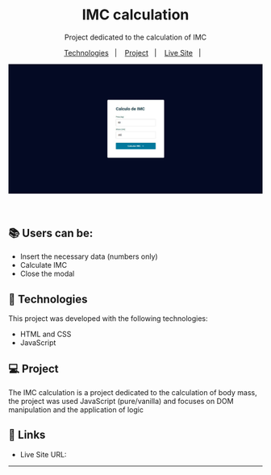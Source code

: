 

<h1 align="center"> IMC calculation</h1>

<p align="center">
Project dedicated to the calculation of IMC
</p>

<p align="center">
  <a href="#-tecnologias">Technologies</a>&nbsp;&nbsp;&nbsp;|&nbsp;&nbsp;&nbsp;
  <a href="#-projeto">Project</a>&nbsp;&nbsp;&nbsp;|&nbsp;&nbsp;&nbsp;
  <a href="#-links">Live Site</a>&nbsp;&nbsp;&nbsp;|&nbsp;&nbsp;&nbsp;
</p>

<p align="center">
    <img alt="print-screen-project" src="./assets/WhatsApp%20Image%202022-10-25%20at%201.43.14%20PM.png">
</p>

<br>


## 📚 Users can be:

- Insert the necessary data (numbers only)
- Calculate IMC
- Close the modal
  
## 🚀 Technologies

This project was developed with the following technologies:

- HTML and CSS
- JavaScript

## 💻 Project

The IMC calculation is a project dedicated to the calculation of body mass, the project was used JavaScript (pure/vanilla) and focuses on DOM manipulation and the application of logic

## 📲 Links

- Live Site URL: 

---

